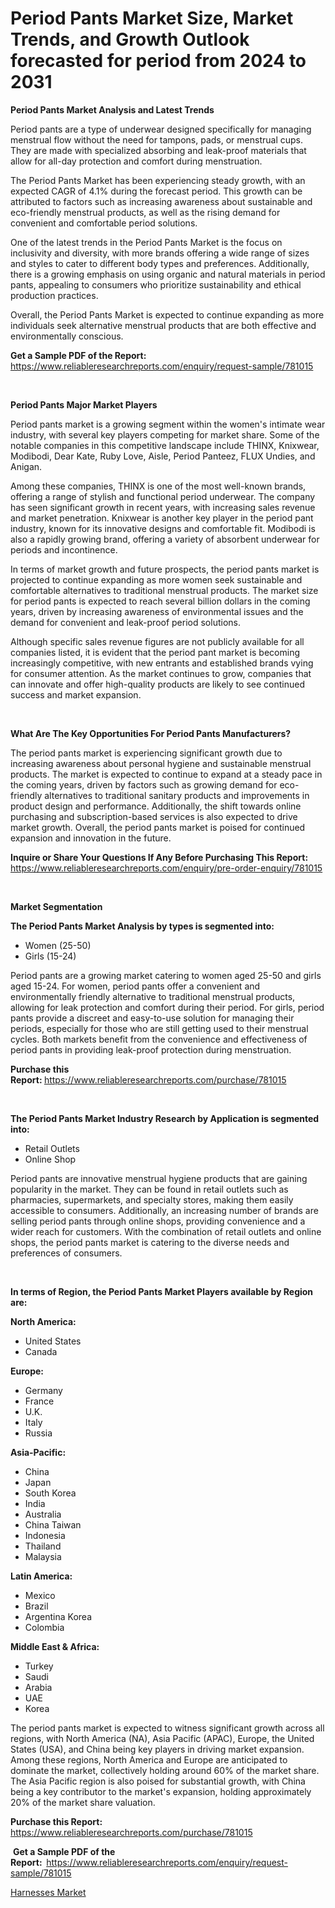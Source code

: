 <p><h1>Period Pants Market Size, Market Trends, and Growth Outlook forecasted for period from 2024 to 2031</h1></p><p><strong>Period Pants Market Analysis and Latest Trends</strong></p>
<p><p>Period pants are a type of underwear designed specifically for managing menstrual flow without the need for tampons, pads, or menstrual cups. They are made with specialized absorbing and leak-proof materials that allow for all-day protection and comfort during menstruation. </p><p>The Period Pants Market has been experiencing steady growth, with an expected CAGR of 4.1% during the forecast period. This growth can be attributed to factors such as increasing awareness about sustainable and eco-friendly menstrual products, as well as the rising demand for convenient and comfortable period solutions. </p><p>One of the latest trends in the Period Pants Market is the focus on inclusivity and diversity, with more brands offering a wide range of sizes and styles to cater to different body types and preferences. Additionally, there is a growing emphasis on using organic and natural materials in period pants, appealing to consumers who prioritize sustainability and ethical production practices. </p><p>Overall, the Period Pants Market is expected to continue expanding as more individuals seek alternative menstrual products that are both effective and environmentally conscious.</p></p>
<p><strong>Get a Sample PDF of the Report:&nbsp;</strong> <a href="https://www.reliableresearchreports.com/enquiry/request-sample/781015">https://www.reliableresearchreports.com/enquiry/request-sample/781015</a></p>
<p>&nbsp;</p>
<p><strong>Period Pants Major Market Players</strong></p>
<p><p>Period pants market is a growing segment within the women's intimate wear industry, with several key players competing for market share. Some of the notable companies in this competitive landscape include THINX, Knixwear, Modibodi, Dear Kate, Ruby Love, Aisle, Period Panteez, FLUX Undies, and Anigan.</p><p>Among these companies, THINX is one of the most well-known brands, offering a range of stylish and functional period underwear. The company has seen significant growth in recent years, with increasing sales revenue and market penetration. Knixwear is another key player in the period pant industry, known for its innovative designs and comfortable fit. Modibodi is also a rapidly growing brand, offering a variety of absorbent underwear for periods and incontinence.</p><p>In terms of market growth and future prospects, the period pants market is projected to continue expanding as more women seek sustainable and comfortable alternatives to traditional menstrual products. The market size for period pants is expected to reach several billion dollars in the coming years, driven by increasing awareness of environmental issues and the demand for convenient and leak-proof period solutions.</p><p>Although specific sales revenue figures are not publicly available for all companies listed, it is evident that the period pant market is becoming increasingly competitive, with new entrants and established brands vying for consumer attention. As the market continues to grow, companies that can innovate and offer high-quality products are likely to see continued success and market expansion.</p></p>
<p>&nbsp;</p>
<p><strong>What Are The Key Opportunities For Period Pants Manufacturers?</strong></p>
<p><p>The period pants market is experiencing significant growth due to increasing awareness about personal hygiene and sustainable menstrual products. The market is expected to continue to expand at a steady pace in the coming years, driven by factors such as growing demand for eco-friendly alternatives to traditional sanitary products and improvements in product design and performance. Additionally, the shift towards online purchasing and subscription-based services is also expected to drive market growth. Overall, the period pants market is poised for continued expansion and innovation in the future.</p></p>
<p><strong>Inquire or Share Your Questions If Any Before Purchasing This Report:</strong> <a href="https://www.reliableresearchreports.com/enquiry/pre-order-enquiry/781015">https://www.reliableresearchreports.com/enquiry/pre-order-enquiry/781015</a></p>
<p>&nbsp;</p>
<p><strong>Market Segmentation</strong></p>
<p><strong>The Period Pants Market Analysis by types is segmented into:</strong></p>
<p><ul><li>Women (25-50)</li><li>Girls (15-24)</li></ul></p>
<p><p>Period pants are a growing market catering to women aged 25-50 and girls aged 15-24. For women, period pants offer a convenient and environmentally friendly alternative to traditional menstrual products, allowing for leak protection and comfort during their period. For girls, period pants provide a discreet and easy-to-use solution for managing their periods, especially for those who are still getting used to their menstrual cycles. Both markets benefit from the convenience and effectiveness of period pants in providing leak-proof protection during menstruation.</p></p>
<p><strong>Purchase this Report:&nbsp;</strong><a href="https://www.reliableresearchreports.com/purchase/781015">https://www.reliableresearchreports.com/purchase/781015</a></p>
<p>&nbsp;</p>
<p><strong>The Period Pants Market Industry Research by Application is segmented into:</strong></p>
<p><ul><li>Retail Outlets</li><li>Online Shop</li></ul></p>
<p><p>Period pants are innovative menstrual hygiene products that are gaining popularity in the market. They can be found in retail outlets such as pharmacies, supermarkets, and specialty stores, making them easily accessible to consumers. Additionally, an increasing number of brands are selling period pants through online shops, providing convenience and a wider reach for customers. With the combination of retail outlets and online shops, the period pants market is catering to the diverse needs and preferences of consumers.</p></p>
<p>&nbsp;</p>
<p><strong>In terms of Region, the Period Pants Market Players available by Region are:</strong></p>
<p>
    <p> <strong> North America: </strong>
        <ul>
            <li>United States</li>
            <li>Canada</li>
        </ul>
        </p> 
    <p> <strong> Europe: </strong>
        <ul>
            <li>Germany</li>
            <li>France</li>
            <li>U.K.</li>
            <li>Italy</li>
            <li>Russia</li>
        </ul>
        </p> 
    <p> <strong> Asia-Pacific: </strong>
        <ul>
            <li>China</li>
            <li>Japan</li>
            <li>South Korea</li>
            <li>India</li>
            <li>Australia</li>
            <li>China Taiwan</li>
            <li>Indonesia</li>
            <li>Thailand</li>
            <li>Malaysia</li>
        </ul>
        </p> 
    <p> <strong> Latin America: </strong>
        <ul>
            <li>Mexico</li>
            <li>Brazil</li>
            <li>Argentina Korea</li>
            <li>Colombia</li>
        </ul>
        </p> 
    <p> <strong> Middle East & Africa: </strong>
        <ul>
            <li>Turkey</li>
            <li>Saudi</li>
            <li>Arabia</li>
            <li>UAE</li>
            <li>Korea</li>
        </ul>
    </p>
    </p>
<p><p>The period pants market is expected to witness significant growth across all regions, with North America (NA), Asia Pacific (APAC), Europe, the United States (USA), and China being key players in driving market expansion. Among these regions, North America and Europe are anticipated to dominate the market, collectively holding around 60% of the market share. The Asia Pacific region is also poised for substantial growth, with China being a key contributor to the market's expansion, holding approximately 20% of the market share valuation.</p></p>
<p><strong>Purchase this Report: </strong><a href="https://www.reliableresearchreports.com/purchase/781015">https://www.reliableresearchreports.com/purchase/781015</a></p>
<p>&nbsp;<strong>Get a Sample PDF of the Report:&nbsp;&nbsp;</strong><a href="https://www.reliableresearchreports.com/enquiry/request-sample/781015">https://www.reliableresearchreports.com/enquiry/request-sample/781015</a></p>
<p><strong></strong></p>
<p><p><a href="https://invited-way-688.notion.site/Harnesses-Market-Size-Focuses-on-Market-Dynamics-In-Depth-Analysis-and-Future-Projections-of-its-Ma-a0869eff46d74b2ea467fb72355fda3b">Harnesses Market</a></p></p>